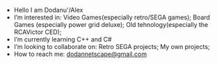 - Hello I am Dodanu'/Alex
- I’m interested in:
    Video Games(especially retro/SEGA games);
    Board Games (especially power grid deluxe);
    Old tehnology(especially the RCAVictor CED);
- I’m currently learning C++ and C#
- I’m looking to collaborate on:
      Retro SEGA projects;
      My own projects;
- How to reach me: dodannetscape@gmail.com

<!---
Dodanu/Dodanu is a ✨ special ✨ repository because its `README.md` (this file) appears on your GitHub profile.
You can click the Preview link to take a look at your changes.
--->
